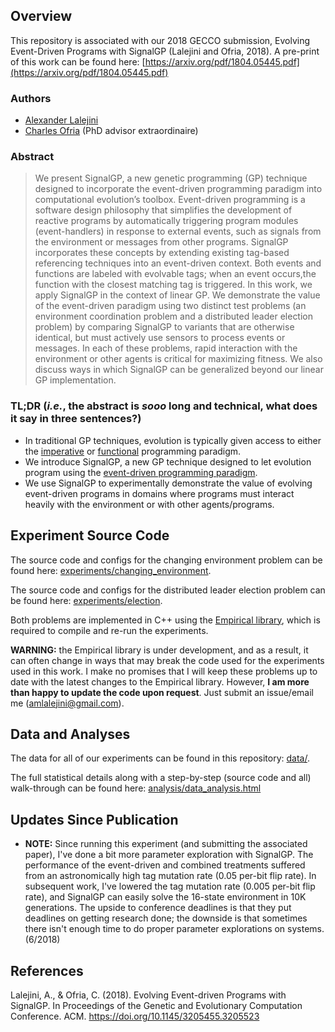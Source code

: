 ## Overview
This repository is associated with our 2018 GECCO submission, Evolving Event-Driven Programs with SignalGP (Lalejini and Ofria, 2018).
A pre-print of this work can be found here: [https://arxiv.org/pdf/1804.05445.pdf](https://arxiv.org/pdf/1804.05445.pdf)

### Authors
- [Alexander Lalejini](http://lalejini.com)
- [Charles Ofria](http://ofria.com) (PhD advisor extraordinaire)

### Abstract
> We present SignalGP, a new genetic programming (GP) technique designed to incorporate the event-driven programming paradigm into computational evolution’s toolbox. Event-driven programming is a software design philosophy that simplifies the development of reactive programs by automatically triggering program modules (event-handlers) in response to external events, such as signals from the environment or messages from other programs. SignalGP incorporates these concepts by extending existing tag-based referencing techniques into an event-driven context. Both events and functions are labeled with evolvable tags; when an event occurs,the function with the closest matching tag is triggered. In this work, we apply SignalGP in the context of linear GP. We demonstrate the value of the event-driven paradigm using two distinct test problems (an environment coordination problem and a distributed leader election problem) by comparing SignalGP to variants that are otherwise identical, but must actively use sensors to process events or messages. In each of these problems, rapid interaction with the environment or other agents is critical for maximizing fitness. We also discuss ways in which SignalGP can be generalized beyond our linear GP implementation. 

### TL;DR (_i.e._, the abstract is _sooo_ long and technical, what does it say in three sentences?)
- In traditional GP techniques, evolution is typically given access to either the [imperative](https://en.wikipedia.org/wiki/Imperative_programming) or [functional](https://en.wikipedia.org/wiki/Functional_programming) programming paradigm. 
- We introduce SignalGP, a new GP technique designed to let evolution program using the [event-driven programming paradigm](https://en.wikipedia.org/wiki/Event-driven_programming).
- We use SignalGP to experimentally demonstrate the value of evolving event-driven programs in domains where programs must interact heavily with the environment or with other agents/programs. 

## Experiment Source Code
The source code and configs for the changing environment problem can be found here: [experiments/changing_environment](https://github.com/amlalejini/GECCO-2018-Evolving-Event-driven-Programs-with-SignalGP/tree/master/experiments/changing_environment).

The source code and configs for the distributed leader election problem can be found here: [experiments/election](https://github.com/amlalejini/GECCO-2018-Evolving-Event-driven-Programs-with-SignalGP/tree/master/experiments/election).

Both problems are implemented in C++ using the [Empirical library](https://github.com/devosoft/Empirical), which is required to compile and re-run the experiments. 

**WARNING:** the Empirical library is under development, and as a result, it can often change in ways that may break the code used for the experiments used in this work. I make no promises that I will keep these problems up to date with the latest changes to the Empirical library. However, **I am more than happy to update the code upon request**. Just submit an issue/email me (amlalejini@gmail.com). 

## Data and Analyses
The data for all of our experiments can be found in this repository: [data/](https://github.com/amlalejini/GECCO-2018-Evolving-Event-driven-Programs-with-SignalGP/tree/master/data).

The full statistical details along with a step-by-step (source code and all) walk-through can be found here: [analysis/data_analysis.html](analysis/data_analysis.html)

## Updates Since Publication
- **NOTE:** Since running this experiment (and submitting the associated paper), I've done a bit more parameter exploration with SignalGP. The performance of the event-driven and combined treatments suffered from an astronomically high tag mutation rate (0.05 per-bit flip rate). In subsequent work, I've lowered the tag mutation rate (0.005 per-bit flip rate), and SignalGP can easily solve the 16-state environment in 10K generations. The upside to conference deadlines is that they put deadlines on getting research done; the downside is that sometimes there isn't enough time to do proper parameter explorations on systems. (6/2018)

## References
Lalejini, A., & Ofria, C. (2018). Evolving Event-driven Programs with SignalGP. In Proceedings of the Genetic and Evolutionary Computation Conference. ACM. https://doi.org/10.1145/3205455.3205523